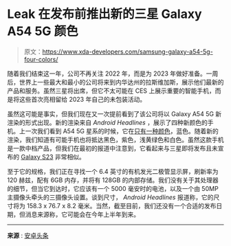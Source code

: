 # Leak 在发布前推出新的三星 Galaxy A54 5G 颜色

> 原文：<https://www.xda-developers.com/samsung-galaxy-a54-5g-four-colors/>

随着我们结束这一年，公司不再关注 2022 年，而是为 2023 年做好准备。一周后，世界上一些最大和最小的公司将来到内华达州的拉斯维加斯，展示他们最新的产品和服务。虽然三星将出席，但它不太可能在 CES 上展示重要的智能手机，而是将这些首次亮相留给 2023 年自己的未包装活动。

虽然这可能是事实，但我们现在又一次提前看到了该公司将以 Galaxy A54 5G 新渲染的形式出现。新的渲染来自 *Android Headlines* ，展示了四种新颜色的手机。上一次我们看到 A54 5G 星系的时候，它在[只有一种颜色](https://www.xda-developers.com/samsung-galaxy-a54-leaked-renders/)，蓝色。随着新的渲染，我们知道有可能手机也将抵达黑色，紫色，浅黄绿色和白色。虽然这款手机是一款中档产品，但我们在最初的报道中注意到，它看起来与三星即将发布且未宣布的 [Galaxy S23](https://www.xda-developers.com/samsung-galaxy-s23/) 非常相似。

至于它的规格，我们正在寻找一个 6.4 英寸的有机发光二极管显示屏，刷新率为 120 赫兹，配有 6GB 内存，并将有 128GB 的内部存储。我们没有关于其处理器的细节，但当它到达时，它应该有一个 5000 毫安时的电池，以及一个由 50MP 主摄像头牵头的三摄像头设置。谈到尺寸， *Android Headlines* 报道称，它的尺寸将为 158.3 x 76.7 x 8.2 毫米。当然，截至目前，我们还没有一个合适的发布日期，但消息来源称，它可能会在今年上半年到来。

* * *

**来源** : [安卓头条](https://www.androidheadlines.com/exclusive-samsung-galaxy-a54-5g-leak-pictures)